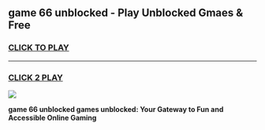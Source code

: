 
## game 66 unblocked - Play Unblocked Gmaes & Free
<h3>
<a href="https://news.freeplayer.one?title=game_66_unblocked&ref=23F">CLICK TO PLAY</a></h3>
<hr>

<h3>
<a href="https://news.freeplayer.one?title=game_66_unblocked&ref=23F">CLICK 2 PLAY</a>
  
</h3>

<a href="https://news.freeplayer.one?title=game_66_unblocked&ref=23F/"><img src="https://clearcache.store/games.png"></a>


**game 66 unblocked games unblocked: Your Gateway to Fun and Accessible Online Gaming**
